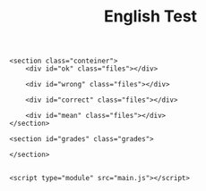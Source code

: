 <!DOCTYPE html>
<html lang="es">

<head>
    <meta charset="UTF-8">
    <meta name="viewport" content="width=device-width, initial-scale=1.0">
    <link rel="stylesheet" href="style.css">
    <title>Learning Verbs</title>
</head>

<body class="body">
    <header class="tittle">
        <h1>English Test</h1>
    </header>

    <section class="conteiner">
        <div id="ok" class="files"></div>

        <div id="wrong" class="files"></div>

        <div id="correct" class="files"></div>

        <div id="mean" class="files"></div>
    </section>

    <section id="grades" class="grades">

    </section>

    
    <script type="module" src="main.js"></script>
</body>

</html>
